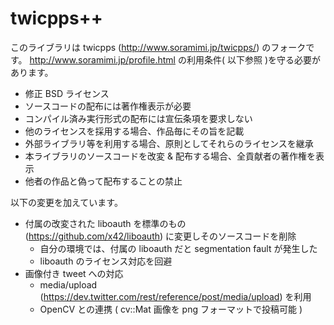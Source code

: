 # twicpps++
このライブラリは twicpps (http://www.soramimi.jp/twicpps/) のフォークです。
 http://www.soramimi.jp/profile.html の利用条件( 以下参照 )を守る必要があります。
* 修正 BSD ライセンス
* ソースコードの配布には著作権表示が必要
* コンパイル済み実行形式の配布には宣伝条項を要求しない
* 他のライセンスを採用する場合、作品毎にその旨を記載
* 外部ライブラリ等を利用する場合、原則としてそれらのライセンスを継承
* 本ライブラリのソースコードを改変 & 配布する場合、全貢献者の著作権を表示
* 他者の作品と偽って配布することの禁止

以下の変更を加えています。
* 付属の改変された liboauth を標準のもの (https://github.com/x42/liboauth) に変更しそのソースコードを削除
    * 自分の環境では、付属の liboauth だと segmentation fault が発生した
    * liboauth のライセンス対応を回避
* 画像付き tweet への対応
    * media/upload (https://dev.twitter.com/rest/reference/post/media/upload) を利用
    * OpenCV との連携 ( cv::Mat 画像を png フォーマットで投稿可能 )

